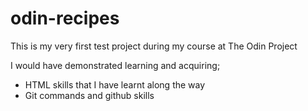 # odin-recipes
This is my very first test project during my course at The Odin Project  

I would have demonstrated learning and acquiring;
- HTML skills that I have learnt along the way
- Git commands and github skills